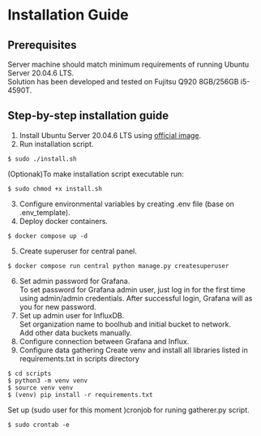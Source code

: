 # Installation Guide

## Prerequisites
Server machine should match minimum requirements of running Ubuntu Server 20.04.6 LTS.   
Solution has been developed and tested on Fujitsu Q920 8GB/256GB i5-4590T.

## Step-by-step installation guide
1. Install Ubuntu Server 20.04.6 LTS using [official image](https://releases.ubuntu.com/focal/).
2. Run installation script.
```
$ sudo ./install.sh
```
(Optionak)To make installation script executable run:
```
$ sudo chmod +x install.sh
```
3. Configure environmental variables by creating .env file (base on .env_template).
4. Deploy docker containers.
```
$ docker compose up -d
```
5. Create superuser for central panel.
```
$ docker compose run central python manage.py createsuperuser
```
6. Set admin password for Grafana.   
To set password for Grafana admin user, just log in for the first time using admin/admin credentials.
After successful login, Grafana will as you for new password.
7. Set up admin user for InfluxDB.  
Set organization name to boolhub and initial bucket to network.   
Add other data buckets manually.
8. Configure connection between Grafana and Influx.  
9. Configure data gathering
Create venv and install all libraries listed in requirements.txt in scripts directory
```
$ cd scripts
$ python3 -m venv venv
$ source venv venv
$ (venv) pip install -r requirements.txt
```
Set up (sudo user for this moment )cronjob for runing gatherer.py script.
```
$ sudo crontab -e
```
